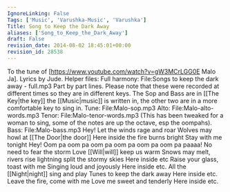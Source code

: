 ```yaml
---
IgnoreLinking: False
Tags: ['Music', 'Varushka-Music', 'Varushka']
Title: Song to Keep the Dark Away
aliases: ['Song_to_Keep_the_Dark_Away']
draft: False
revision_date: 2014-08-02 18:45:01+00:00
revision_id: 28538
---
```


To the tune of [https://www.youtube.com/watch?v=gW3MCrLGG0E Malo Ja]. Lyrics by Jude.
Helper files:
Full harmony: File:Songs to keep the dark away - full.mp3
Part by part lines. Please note that these were recorded at different times so they are in different keys. The Sop and Bass are in [[The Key|the key]] the [[Music|music]] is written in, the other two are in a more comfortable key to sing in.
Tune: File:Malo-sop.mp3
Alto: File:Malo-alto-words.mp3
Tenor: File:Malo-tenor-words.mp3 (This has been tweaked for a woman to sing, some of the notes are up the octave, esp the oompahs).
Bass: File:Malo-bass.mp3
Hey!
Let the winds rage and roar
Wolves may howl at [[The Door|the door]]
Here inside the fire burns bright
Stay with me tonight
Hey!
Oom pa oom pa oom pa oom pa oom pa oom pa paaaa!
No need to fear the storm
Love [[Will|will]] keep us warm
Snows may melt, rivers rise 
lightning split the stormy skies 
Here inside etc 
Raise your glass, toast with me 
Singing loud and joyously 
Here inside etc.
All the [[Night|night]] sing and play
Tunes to keep the dark away
Here inside etc. 
Leave the fire, come with me
Love me sweet and tenderly 
Here inside etc.